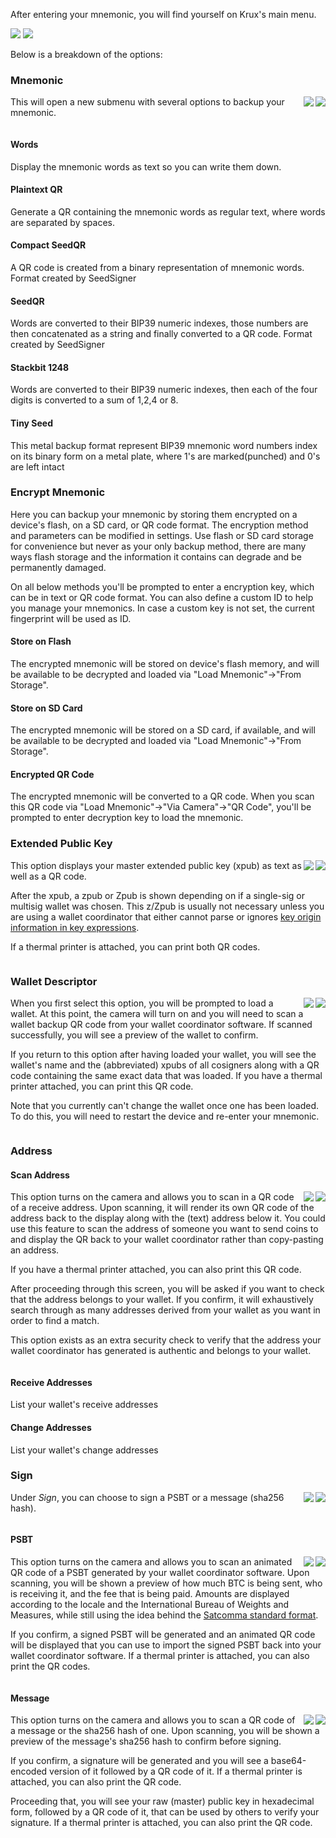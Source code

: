 After entering your mnemonic, you will find yourself on Krux's main menu.

<img src="../../img/maixpy_m5stickv/home-options-125.png">
<img src="../../img/maixpy_amigo_tft/home-options-150.png">

Below is a breakdown of the options:

### Mnemonic
<img src="../../img/maixpy_m5stickv/mnemonic-24-word-1-125.png" align="right">
<img src="../../img/maixpy_amigo_tft/mnemonic-24-word-1-150.png" align="right">

This will open a new submenu with several options to backup your mnemonic.

<div style="clear: both"></div>

#### Words

Display the mnemonic words as text so you can write them down.

#### Plaintext QR

Generate a QR containing the mnemonic words as regular text, where words are separated by spaces.

#### Compact SeedQR

A QR code is created from a binary representation of mnemonic words. Format created by SeedSigner

#### SeedQR

Words are converted to their BIP39 numeric indexes, those numbers are then concatenated as a string and finally converted to a QR code. Format created by SeedSigner

#### Stackbit 1248

Words are converted to their BIP39 numeric indexes, then each of the four digits is converted to a sum of 1,2,4 or 8.

#### Tiny Seed

This metal backup format represent BIP39 mnemonic word numbers index on its binary form on a metal plate, where 1's are marked(punched) and 0's are left intact

### Encrypt Mnemonic

Here you can backup your mnemonic by storing them encrypted on a device's flash, on a SD card, or QR code format.
The encryption method and parameters can be modified in settings.
Use flash or SD card storage for convenience but never as your only backup method, there are many ways flash storage and the information it contains can degrade and be permanently damaged.

On all below methods you'll be prompted to enter a encryption key, which can be in text or QR code format. You can also define a custom ID to help you manage your mnemonics. In case a custom key is not set, the current fingerprint will be used as ID.

#### Store on Flash

The encrypted mnemonic will be stored on device's flash memory, and will be available to be decrypted and loaded via "Load Mnemonic"->"From Storage".

#### Store on SD Card

The encrypted mnemonic will be stored on a SD card, if available, and will be available to be decrypted and loaded via "Load Mnemonic"->"From Storage".

#### Encrypted QR Code

The encrypted mnemonic will be converted to a QR code. When you scan this QR code via "Load Mnemonic"->"Via Camera"->"QR Code", you'll be prompted to enter decryption key to load the mnemonic.

### Extended Public Key
<img src="../../img/maixpy_m5stickv/extended-public-key-wsh-xpub-text-125.png" align="right">
<img src="../../img/maixpy_amigo_tft/extended-public-key-wsh-xpub-text-150.png" align="right">

This option displays your master extended public key (xpub) as text as well as a QR code.

After the xpub, a zpub or Zpub is shown depending on if a single-sig or multisig wallet was chosen. This z/Zpub is usually not necessary unless you are using a wallet coordinator that either cannot parse or ignores [key origin information in key expressions](https://github.com/bitcoin/bips/blob/master/bip-0380.mediawiki#Key_Expressions).

If a thermal printer is attached, you can print both QR codes.

<div style="clear: both"></div>

### Wallet Descriptor
<img src="../../img/maixpy_m5stickv/wallet-wsh-load-prompt-125.png" align="right">
<img src="../../img/maixpy_amigo_tft/wallet-wsh-load-prompt-150.png" align="right">

When you first select this option, you will be prompted to load a wallet. At this point, the camera will turn on and you will need to scan a wallet backup QR code from your wallet coordinator software. If scanned successfully, you will see a preview of the wallet to confirm.

If you return to this option after having loaded your wallet, you will see the wallet's name and the (abbreviated) xpubs of all cosigners along with a QR code containing the same exact data that was loaded. If you have a thermal printer attached, you can print this QR code.  

Note that you currently can't change the wallet once one has been loaded. To do this, you will need to restart the device and re-enter your mnemonic.

<div style="clear: both"></div>

### Address

#### Scan Address
<img src="../../img/maixpy_m5stickv/scan-address-scanned-address-125.png" align="right">
<img src="../../img/maixpy_amigo_tft/scan-address-scanned-address-150.png" align="right">

This option turns on the camera and allows you to scan in a QR code of a receive address. Upon scanning, it will render its own QR code of the address back to the display along with the (text) address below it. You could use this feature to scan the address of someone you want to send coins to and display the QR back to your wallet coordinator rather than copy-pasting an address.

If you have a thermal printer attached, you can also print this QR code. 

After proceeding through this screen, you will be asked if you want to check that the address belongs to your wallet. If you confirm, it will exhaustively search through as many addresses derived from your wallet as you want in order to find a match.

This option exists as an extra security check to verify that the address your wallet coordinator has generated is authentic and belongs to your wallet.

<div style="clear: both"></div>

#### Receive Addresses
List your wallet's receive addresses

#### Change Addresses
List your wallet's change addresses

### Sign
<img src="../../img/maixpy_m5stickv/sign-options-125.png" align="right">
<img src="../../img/maixpy_amigo_tft/sign-options-150.png" align="right">

Under *Sign*, you can choose to sign a PSBT or a message (sha256 hash).

<div style="clear: both"></div>

#### PSBT
<img src="../../img/maixpy_m5stickv/sign-psbt-sign-prompt-125.png" align="right">
<img src="../../img/maixpy_amigo_tft/sign-psbt-sign-prompt-150.png" align="right">

This option turns on the camera and allows you to scan an animated QR code of a PSBT generated by your wallet coordinator software. Upon scanning, you will be shown a preview of how much BTC is being sent, who is receiving it, and the fee that is being paid. Amounts are displayed according to the locale and the International Bureau of Weights and Measures, while still using the idea behind the [Satcomma standard format](https://medium.com/coinmonks/the-satcomma-standard-89f1e7c2aede).

If you confirm, a signed PSBT will be generated and an animated QR code will be displayed that you can use to import the signed PSBT back into your wallet coordinator software. If a thermal printer is attached, you can also print the QR codes.

<div style="clear: both"></div>

#### Message
<img src="../../img/maixpy_m5stickv/sign-message-sha256-sign-prompt-125.png" align="right">
<img src="../../img/maixpy_amigo_tft/sign-message-sha256-sign-prompt-150.png" align="right">

This option turns on the camera and allows you to scan a QR code of a message or the sha256 hash of one. Upon scanning, you will be shown a preview of the message's sha256 hash to confirm before signing.

If you confirm, a signature will be generated and you will see a base64-encoded version of it followed by a QR code of it. If a thermal printer is attached, you can also print the QR code.

Proceeding that, you will see your raw (master) public key in hexadecimal form, followed by a QR code of it, that can be used by others to verify your signature. If a thermal printer is attached, you can also print the QR code.

<div style="clear: both"></div>
